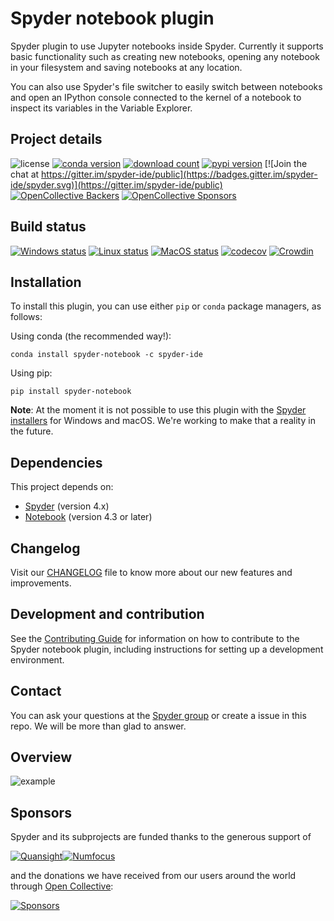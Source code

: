 # Spyder notebook plugin


Spyder plugin to use Jupyter notebooks inside Spyder. Currently it supports
basic functionality such as creating new notebooks, opening any notebook in
your filesystem and saving notebooks at any location.

You can also use Spyder's file switcher to easily switch between notebooks
and open an IPython console connected to the kernel of a notebook to inspect
its variables in the Variable Explorer.

## Project details

![license](https://img.shields.io/pypi/l/spyder-notebook.svg)
[![conda version](https://img.shields.io/conda/v/spyder-ide/spyder-notebook.svg)](https://www.anaconda.com/download/)
[![download count](https://img.shields.io/conda/d/spyder-ide/spyder-notebook.svg)](https://www.anaconda.com/download/)
[![pypi version](https://img.shields.io/pypi/v/spyder-notebook.svg)](https://pypi.python.org/pypi/spyder-notebook)
[![Join the chat at https://gitter.im/spyder-ide/public](https://badges.gitter.im/spyder-ide/spyder.svg)](https://gitter.im/spyder-ide/public)
[![OpenCollective Backers](https://opencollective.com/spyder/backers/badge.svg?color=blue)](#backers)
[![OpenCollective Sponsors](https://opencollective.com/spyder/sponsors/badge.svg?color=blue)](#sponsors)

## Build status

[![Windows status](https://github.com/spyder-ide/spyder-notebook/workflows/Windows%20tests/badge.svg)](https://github.com/spyder-ide/spyder-notebook/actions?query=workflow%3A%22Windows+tests%22)
[![Linux status](https://github.com/spyder-ide/spyder-notebook/workflows/Linux%20tests/badge.svg)](https://github.com/spyder-ide/spyder-notebook/actions?query=workflow%3A%22Linux+tests%22)
[![MacOS status](https://github.com/spyder-ide/spyder-notebook/workflows/Macos%20tests/badge.svg)](https://github.com/spyder-ide/spyder-notebook/actions?query=workflow%3A%22Macos+tests%22)
[![codecov](https://codecov.io/gh/spyder-ide/spyder-notebook/branch/master/graph/badge.svg)](https://codecov.io/gh/spyder-ide/spyder-notebook/branch/master)
[![Crowdin](https://badges.crowdin.net/spyder-notebook/localized.svg)](https://crowdin.com/project/spyder-notebook)


## Installation

To install this plugin, you can use either ``pip`` or ``conda`` package managers, as follows:

Using conda (the recommended way!):

```
conda install spyder-notebook -c spyder-ide
```

Using pip:

```
pip install spyder-notebook
```

**Note**: At the moment it is not possible to use this plugin with the [Spyder installers](http://docs.spyder-ide.org/current/installation.html#standalone-installers) for Windows and macOS. We're working to make that a reality in the future.

## Dependencies

This project depends on:

* [Spyder](https://github.com/spyder-ide/spyder) (version 4.x)
* [Notebook](https://github.com/jupyter/notebook) (version 4.3 or later)


## Changelog
Visit our [CHANGELOG](CHANGELOG.md) file to know more about our new features and improvements.

## Development and contribution

See the 
[Contributing Guide](CONTRIBUTING.md)
for information on how to contribute to the Spyder notebook plugin, including
instructions for setting up a development environment.

## Contact

You can ask your questions at the [Spyder group](https://groups.google.com/forum/?utm_source=digest&utm_medium=email#!forum/spyderlib/topics)
or create a issue in this repo. We will be more than glad to answer.

## Overview
![example](/doc/example.gif)

## Sponsors

Spyder and its subprojects are funded thanks to the generous support of

[![Quansight](https://static.wixstatic.com/media/095d2c_2508c560e87d436ea00357abc404cf1d~mv2.png/v1/crop/x_0,y_9,w_915,h_329/fill/w_380,h_128,al_c,usm_0.66_1.00_0.01/095d2c_2508c560e87d436ea00357abc404cf1d~mv2.png)](https://www.quansight.com/)[![Numfocus](https://i2.wp.com/numfocus.org/wp-content/uploads/2017/07/NumFocus_LRG.png?fit=320%2C148&ssl=1)](https://numfocus.org/)

and the donations we have received from our users around the world through [Open Collective](https://opencollective.com/spyder/):

[![Sponsors](https://opencollective.com/spyder/sponsors.svg)](https://opencollective.com/spyder#support)
